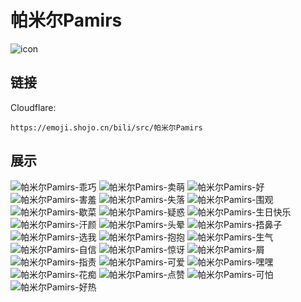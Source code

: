 # 帕米尔Pamirs
![icon](https://emoji.shojo.cn/bili/src/帕米尔Pamirs/icon.png)
## 链接
Cloudflare:
```
https://emoji.shojo.cn/bili/src/帕米尔Pamirs
```
## 展示
![帕米尔Pamirs-乖巧](https://emoji.shojo.cn/bili/src/帕米尔Pamirs/帕米尔Pamirs-乖巧.png)
![帕米尔Pamirs-卖萌](https://emoji.shojo.cn/bili/src/帕米尔Pamirs/帕米尔Pamirs-卖萌.png)
![帕米尔Pamirs-好](https://emoji.shojo.cn/bili/src/帕米尔Pamirs/帕米尔Pamirs-好.png)
![帕米尔Pamirs-害羞](https://emoji.shojo.cn/bili/src/帕米尔Pamirs/帕米尔Pamirs-害羞.png)
![帕米尔Pamirs-失落](https://emoji.shojo.cn/bili/src/帕米尔Pamirs/帕米尔Pamirs-失落.png)
![帕米尔Pamirs-围观](https://emoji.shojo.cn/bili/src/帕米尔Pamirs/帕米尔Pamirs-围观.png)
![帕米尔Pamirs-歇菜](https://emoji.shojo.cn/bili/src/帕米尔Pamirs/帕米尔Pamirs-歇菜.png)
![帕米尔Pamirs-疑惑](https://emoji.shojo.cn/bili/src/帕米尔Pamirs/帕米尔Pamirs-疑惑.png)
![帕米尔Pamirs-生日快乐](https://emoji.shojo.cn/bili/src/帕米尔Pamirs/帕米尔Pamirs-生日快乐.png)
![帕米尔Pamirs-汗颜](https://emoji.shojo.cn/bili/src/帕米尔Pamirs/帕米尔Pamirs-汗颜.png)
![帕米尔Pamirs-头晕](https://emoji.shojo.cn/bili/src/帕米尔Pamirs/帕米尔Pamirs-头晕.png)
![帕米尔Pamirs-捂鼻子](https://emoji.shojo.cn/bili/src/帕米尔Pamirs/帕米尔Pamirs-捂鼻子.png)
![帕米尔Pamirs-选我](https://emoji.shojo.cn/bili/src/帕米尔Pamirs/帕米尔Pamirs-选我.png)
![帕米尔Pamirs-抱抱](https://emoji.shojo.cn/bili/src/帕米尔Pamirs/帕米尔Pamirs-抱抱.png)
![帕米尔Pamirs-生气](https://emoji.shojo.cn/bili/src/帕米尔Pamirs/帕米尔Pamirs-生气.png)
![帕米尔Pamirs-自信](https://emoji.shojo.cn/bili/src/帕米尔Pamirs/帕米尔Pamirs-自信.png)
![帕米尔Pamirs-惊讶](https://emoji.shojo.cn/bili/src/帕米尔Pamirs/帕米尔Pamirs-惊讶.png)
![帕米尔Pamirs-屑](https://emoji.shojo.cn/bili/src/帕米尔Pamirs/帕米尔Pamirs-屑.png)
![帕米尔Pamirs-指责](https://emoji.shojo.cn/bili/src/帕米尔Pamirs/帕米尔Pamirs-指责.png)
![帕米尔Pamirs-可爱](https://emoji.shojo.cn/bili/src/帕米尔Pamirs/帕米尔Pamirs-可爱.png)
![帕米尔Pamirs-嘿嘿](https://emoji.shojo.cn/bili/src/帕米尔Pamirs/帕米尔Pamirs-嘿嘿.png)
![帕米尔Pamirs-花痴](https://emoji.shojo.cn/bili/src/帕米尔Pamirs/帕米尔Pamirs-花痴.png)
![帕米尔Pamirs-点赞](https://emoji.shojo.cn/bili/src/帕米尔Pamirs/帕米尔Pamirs-点赞.png)
![帕米尔Pamirs-可怕](https://emoji.shojo.cn/bili/src/帕米尔Pamirs/帕米尔Pamirs-可怕.png)
![帕米尔Pamirs-好热](https://emoji.shojo.cn/bili/src/帕米尔Pamirs/帕米尔Pamirs-好热.png)
